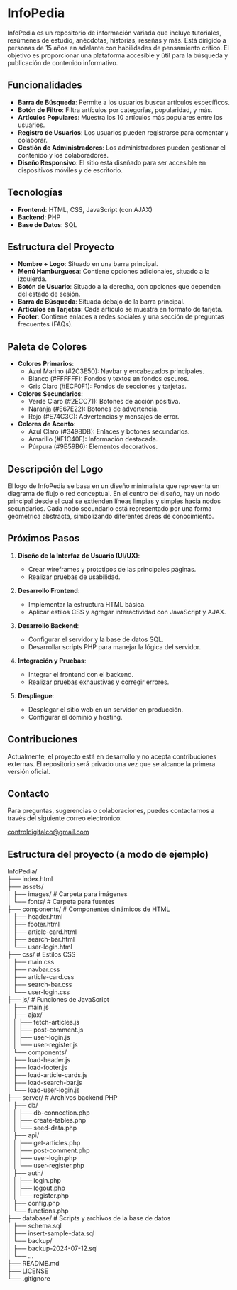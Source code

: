 # InfoPedia
InfoPedia es un repositorio de información variada que incluye tutoriales, resúmenes de estudio, anécdotas, historias, reseñas y más. Está dirigido a personas de 15 años en adelante con habilidades de pensamiento crítico. El objetivo es proporcionar una plataforma accesible y útil para la búsqueda y publicación de contenido informativo.

## Funcionalidades

- **Barra de Búsqueda**: Permite a los usuarios buscar artículos específicos.
- **Botón de Filtro**: Filtra artículos por categorías, popularidad, y más.
- **Artículos Populares**: Muestra los 10 artículos más populares entre los usuarios.
- **Registro de Usuarios**: Los usuarios pueden registrarse para comentar y colaborar.
- **Gestión de Administradores**: Los administradores pueden gestionar el contenido y los colaboradores.
- **Diseño Responsivo**: El sitio está diseñado para ser accesible en dispositivos móviles y de escritorio.

## Tecnologías

- **Frontend**: HTML, CSS, JavaScript (con AJAX)
- **Backend**: PHP
- **Base de Datos**: SQL

## Estructura del Proyecto

- **Nombre + Logo**: Situado en una barra principal.
- **Menú Hamburguesa**: Contiene opciones adicionales, situado a la izquierda.
- **Botón de Usuario**: Situado a la derecha, con opciones que dependen del estado de sesión.
- **Barra de Búsqueda**: Situada debajo de la barra principal.
- **Artículos en Tarjetas**: Cada artículo se muestra en formato de tarjeta.
- **Footer**: Contiene enlaces a redes sociales y una sección de preguntas frecuentes (FAQs).

## Paleta de Colores

- **Colores Primarios**: 
  - Azul Marino (#2C3E50): Navbar y encabezados principales.
  - Blanco (#FFFFFF): Fondos y textos en fondos oscuros.
  - Gris Claro (#ECF0F1): Fondos de secciones y tarjetas.
- **Colores Secundarios**:
  - Verde Claro (#2ECC71): Botones de acción positiva.
  - Naranja (#E67E22): Botones de advertencia.
  - Rojo (#E74C3C): Advertencias y mensajes de error.
- **Colores de Acento**:
  - Azul Claro (#3498DB): Enlaces y botones secundarios.
  - Amarillo (#F1C40F): Información destacada.
  - Púrpura (#9B59B6): Elementos decorativos.

## Descripción del Logo

El logo de InfoPedia se basa en un diseño minimalista que representa un diagrama de flujo o red conceptual. En el centro del diseño, hay un nodo principal desde el cual se extienden líneas limpias y simples hacia nodos secundarios. Cada nodo secundario está representado por una forma geométrica abstracta, simbolizando diferentes áreas de conocimiento.

## Próximos Pasos

1. **Diseño de la Interfaz de Usuario (UI/UX)**:
   - Crear wireframes y prototipos de las principales páginas.
   - Realizar pruebas de usabilidad.

2. **Desarrollo Frontend**:
   - Implementar la estructura HTML básica.
   - Aplicar estilos CSS y agregar interactividad con JavaScript y AJAX.

3. **Desarrollo Backend**:
   - Configurar el servidor y la base de datos SQL.
   - Desarrollar scripts PHP para manejar la lógica del servidor.

4. **Integración y Pruebas**:
   - Integrar el frontend con el backend.
   - Realizar pruebas exhaustivas y corregir errores.

5. **Despliegue**:
   - Desplegar el sitio web en un servidor en producción.
   - Configurar el dominio y hosting.

## Contribuciones

Actualmente, el proyecto está en desarrollo y no acepta contribuciones externas. El repositorio será privado una vez que se alcance la primera versión oficial.

## Contacto

Para preguntas, sugerencias o colaboraciones, puedes contactarnos a través del siguiente correo electrónico:

[controldigitalco@gmail.com](mailto:controldigitalco@gmail.com)

## Estructura del proyecto (a modo de ejemplo)
InfoPedia/  
├── index.html  
├── assets/  
│   ├── images/               # Carpeta para imágenes  
│   └── fonts/                # Carpeta para fuentes  
├── components/               # Componentes dinámicos de HTML  
│   ├── header.html  
│   ├── footer.html  
│   ├── article-card.html  
│   ├── search-bar.html  
│   └── user-login.html  
├── css/                      # Estilos CSS  
│   ├── main.css  
│   ├── navbar.css  
│   ├── article-card.css  
│   ├── search-bar.css  
│   └── user-login.css  
├── js/                       # Funciones de JavaScript  
│   ├── main.js  
│   ├── ajax/  
│   │   ├── fetch-articles.js  
│   │   ├── post-comment.js  
│   │   ├── user-login.js  
│   │   └── user-register.js  
│   └── components/  
│       ├── load-header.js  
│       ├── load-footer.js  
│       ├── load-article-cards.js  
│       ├── load-search-bar.js  
│       └── load-user-login.js  
├── server/                   # Archivos backend PHP  
│   ├── db/  
│   │   ├── db-connection.php  
│   │   ├── create-tables.php  
│   │   └── seed-data.php  
│   ├── api/  
│   │   ├── get-articles.php  
│   │   ├── post-comment.php  
│   │   ├── user-login.php  
│   │   └── user-register.php  
│   ├── auth/  
│   │   ├── login.php  
│   │   ├── logout.php  
│   │   └── register.php  
│   ├── config.php  
│   └── functions.php  
├── database/                 # Scripts y archivos de la base de datos  
│   ├── schema.sql  
│   ├── insert-sample-data.sql  
│   └── backup/  
│       ├── backup-2024-07-12.sql  
│       └── ...  
├── README.md  
├── LICENSE  
└── .gitignore  
